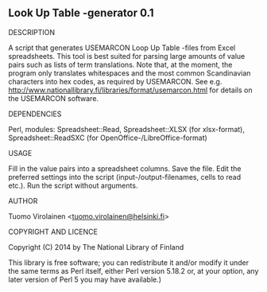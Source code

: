 Look Up Table -generator 0.1
-----------------------------

DESCRIPTION

A script that generates USEMARCON Loop Up Table -files from Excel spreadsheets. This tool is best suited for parsing large amounts of value pairs such as lists of term translations. Note that, at the moment, the program only translates whitespaces and the most common Scandinavian characters into hex codes, as required by USEMARCON. See e.g. http://www.nationallibrary.fi/libraries/format/usemarcon.html for details on the USEMARCON software.

DEPENDENCIES

Perl, modules: Spreadsheet::Read, Spreadsheet::XLSX (for xlsx-format), Spreadsheet::ReadSXC (for OpenOffice-/LibreOffice-format)

USAGE

Fill in the value pairs into a spreadsheet columns. Save the file. Edit the preferred settings into the script (input-/output-filenames, cells to read etc.). Run the script without arguments.

AUTHOR

Tuomo Virolainen <<tuomo.virolainen@helsinki.fi>>

COPYRIGHT AND LICENCE

Copyright (C) 2014 by The National Library of Finland

This library is free software; you can redistribute it and/or modify
it under the same terms as Perl itself, either Perl version 5.18.2 or,
at your option, any later version of Perl 5 you may have available.)
